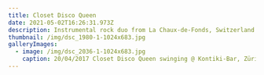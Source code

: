 ```yaml
---
title: Closet Disco Queen
date: 2021-05-02T16:26:31.973Z
description: Instrumental rock duo from La Chaux-de-Fonds, Switzerland
thumbnail: /img/dsc_1980-1-1024x683.jpg
galleryImages:
  - image: /img/dsc_2036-1-1024x683.jpg
    caption: 20/04/2017 Closet Disco Queen swinging @ Kontiki-Bar, Zürich
---
```

